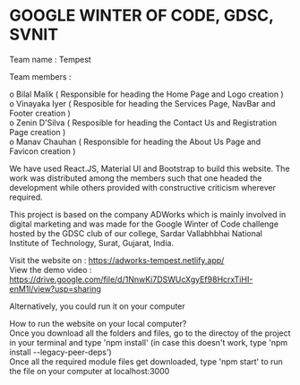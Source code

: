 # GOOGLE WINTER OF CODE, GDSC, SVNIT  

Team name : Tempest

Team members :  
   
o Bilal Malik  ( Responsible for heading the Home Page and Logo creation )<br>
o Vinayaka Iyer  ( Resposible for heading the Services Page, NavBar and Footer creation )<br>
o Zenin D'Silva  ( Resposible for heading the Contact Us and Registration Page creation )<br>
o Manav Chauhan  ( Responsible for heading the About Us Page and Favicon creation )<br>

We have used React.JS, Material UI and Bootstrap to build this website. The work was distributed among the members such that one headed the development while others provided with constructive criticism wherever required. 

This project is based on the company ADWorks which is mainly involved in digital marketing and was made for the Google Winter of Code challenge hosted by the GDSC club of our college, Sardar Vallabhbhai National Institute of Technology, Surat, Gujarat, India.

Visit the website on : https://adworks-tempest.netlify.app/  
View the demo video : https://drive.google.com/file/d/1NnwKi7DSWUcXgyEf98HcrxTiHI-enM1l/view?usp=sharing

Alternatively, you could run it on your computer  

How to run the website on your local computer?   
Once you download all the folders and files, go to the directoy of the project in your terminal 
and type 'npm install' (in case this doesn't work, type 'npm install --legacy-peer-deps')    
Once all the required module files get downloaded, type 'npm start' to run the file on your computer at localhost:3000
